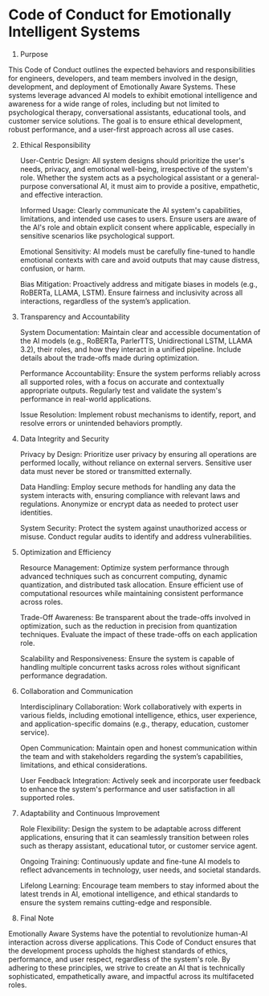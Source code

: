 # Code of Conduct for Emotionally Intelligent Systems 

1. Purpose

This Code of Conduct outlines the expected behaviors and responsibilities for engineers, developers, and team members involved in the design, development, and deployment of Emotionally Aware Systems. These systems leverage advanced AI models to exhibit emotional intelligence and awareness for a wide range of roles, including but not limited to psychological therapy, conversational assistants, educational tools, and customer service solutions. The goal is to ensure ethical development, robust performance, and a user-first approach across all use cases.

2. Ethical Responsibility

    User-Centric Design: All system designs should prioritize the user's needs, privacy, and emotional well-being, irrespective of the system's role. Whether the system acts as a psychological assistant or a general-purpose conversational AI, it must aim to provide a positive, empathetic, and effective interaction.

    Informed Usage: Clearly communicate the AI system's capabilities, limitations, and intended use cases to users. Ensure users are aware of the AI's role and obtain explicit consent where applicable, especially in sensitive scenarios like psychological support.

    Emotional Sensitivity: AI models must be carefully fine-tuned to handle emotional contexts with care and avoid outputs that may cause distress, confusion, or harm.

    Bias Mitigation: Proactively address and mitigate biases in models (e.g., RoBERTa, LLAMA, LSTM). Ensure fairness and inclusivity across all interactions, regardless of the system’s application.

3. Transparency and Accountability

    System Documentation: Maintain clear and accessible documentation of the AI models (e.g., RoBERTa, ParlerTTS, Unidirectional LSTM, LLAMA 3.2), their roles, and how they interact in a unified pipeline. Include details about the trade-offs made during optimization.

    Performance Accountability: Ensure the system performs reliably across all supported roles, with a focus on accurate and contextually appropriate outputs. Regularly test and validate the system's performance in real-world applications.

    Issue Resolution: Implement robust mechanisms to identify, report, and resolve errors or unintended behaviors promptly.

4. Data Integrity and Security

    Privacy by Design: Prioritize user privacy by ensuring all operations are performed locally, without reliance on external servers. Sensitive user data must never be stored or transmitted externally.

    Data Handling: Employ secure methods for handling any data the system interacts with, ensuring compliance with relevant laws and regulations. Anonymize or encrypt data as needed to protect user identities.

    System Security: Protect the system against unauthorized access or misuse. Conduct regular audits to identify and address vulnerabilities.

5. Optimization and Efficiency

    Resource Management: Optimize system performance through advanced techniques such as concurrent computing, dynamic quantization, and distributed task allocation. Ensure efficient use of computational resources while maintaining consistent performance across roles.

    Trade-Off Awareness: Be transparent about the trade-offs involved in optimization, such as the reduction in precision from quantization techniques. Evaluate the impact of these trade-offs on each application role.

    Scalability and Responsiveness: Ensure the system is capable of handling multiple concurrent tasks across roles without significant performance degradation.

6. Collaboration and Communication

    Interdisciplinary Collaboration: Work collaboratively with experts in various fields, including emotional intelligence, ethics, user experience, and application-specific domains (e.g., therapy, education, customer service).

    Open Communication: Maintain open and honest communication within the team and with stakeholders regarding the system’s capabilities, limitations, and ethical considerations.

    User Feedback Integration: Actively seek and incorporate user feedback to enhance the system's performance and user satisfaction in all supported roles.

7. Adaptability and Continuous Improvement

    Role Flexibility: Design the system to be adaptable across different applications, ensuring that it can seamlessly transition between roles such as therapy assistant, educational tutor, or customer service agent.

    Ongoing Training: Continuously update and fine-tune AI models to reflect advancements in technology, user needs, and societal standards.

    Lifelong Learning: Encourage team members to stay informed about the latest trends in AI, emotional intelligence, and ethical standards to ensure the system remains cutting-edge and responsible.

8. Final Note

Emotionally Aware Systems have the potential to revolutionize human-AI interaction across diverse applications. This Code of Conduct ensures that the development process upholds the highest standards of ethics, performance, and user respect, regardless of the system's role. By adhering to these principles, we strive to create an AI that is technically sophisticated, empathetically aware, and impactful across its multifaceted roles.
